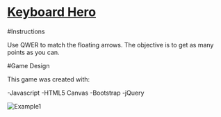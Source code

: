 # [Keyboard Hero][link]
[link]: http://phchung.github.io/phchung/Keyboard-Hero


#Instructions

Use QWER to match the floating arrows. The objective is to get as many points as you can.

#Game Design

This game was created with:

-Javascript
-HTML5 Canvas
-Bootstrap
-jQuery


![Example1](./assets/images/example1.png)
